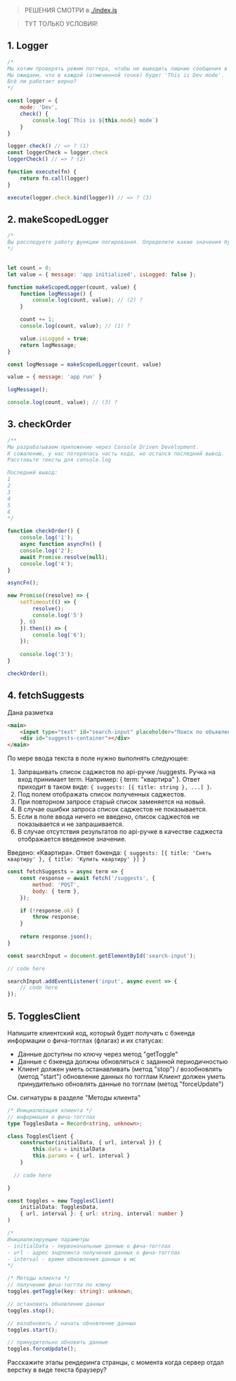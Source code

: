 > РЕШЕНИЯ СМОТРИ в [./index.js](index.js)

> ТУТ ТОЛЬКО УСЛОВИЯ!

## 1. Logger
```js
/*
Мы хотим проверять режим логгера, чтобы не выводить лишние сообщения в консоль.
Мы ожидаем, что в каждой (отмеченной точке) будет 'This is Dev mode'.
Всё ли работает верно?
*/

const logger = {
	mode: 'Dev',
	check() {
		console.log(`This is ${this.mode} mode`)
	}
}

logger.check() // => ? (1)
const loggerCheck = logger.check
loggerCheck() // => ? (2)

function execute(fn) {
	return fn.call(logger)
}

execute(logger.check.bind(logger)) // => ? (3)
```

## 2. makeScopedLogger
```js
/*
Вы расследуете работу функции логирования. Определите какие значения будут у переменных count и value в момент логирования в консоль браузера, как показано ниже
*/
  

let count = 0;
let value = { message: 'app initialized', isLogged: false };

function makeScopedLogger(count, value) {
	function logMessage() {
		console.log(count, value); // (2) ?
	}

	count += 1;
	console.log(count, value); // (1) ?

	value.isLogged = true;
	return logMessage;
}

const logMessage = makeScopedLogger(count, value)

value = { message: 'app run' }

logMessage();

console.log(count, value); // (3) ?
```

## 3. checkOrder
```js
/**
Мы разрабатываем приложение через Console Driven Development.
К сожалению, у нас потерялась часть кода, но остался последний вывод.
Расставьте тексты для console.log

Последний вывод:
1
2
3
4
5
6
*/

function checkOrder() {
	console.log('1');
	async function asyncFn() {
	console.log('2');
	await Promise.resolve(null);
	console.log('4');
}

asyncFn();

new Promise((resolve) => {
	setTimeout(() => {
		resolve();
		console.log('5')
	}, 0)
	}).then(() => {
		console.log('6');
	});
	
	console.log('3');
}

checkOrder();
```

## 4.  fetchSuggests
Дана разметка
```html
<main>
	<input type="text" id="search-input" placeholder="Поиск по объявлениям" />
	<div id="suggests-container"></div>
</main>
```

По мере ввода текста в поле нужно выполнять следующее:
1. Запрашивать список саджестов по api-ручке /suggests. Ручка на вход принимает term. Например: { term: "квартира" }. Ответ приходит в таком виде: `{ suggests: [{ title: string }, ...] }`.
2. Под полем отображать список полученных саджестов.
3. При повторном запросе старый список заменяется на новый.
4. В случае ошибки запроса список саджестов не показывается.
5. Если в поле ввода ничего не введено, список саджестов не показывается и не запрашивается.
6. В случае отсутствия результатов по api-ручке в качестве саджеста отображается введенное значение.

Введено: «Квартира». Ответ бэкенда: `{ suggests: [{ title: 'Снять квартиру' }, { title: 'Купить квартиру' }] }`

```js
const fetchSuggests = async term => {
	const response = await fetch('/suggests', {
		method: 'POST',
		body: { term },
	});

	if (!response.ok) {
		throw response;
	}
	
	return response.json();
}

const searchInput = document.getElementById('search-input');

// code here

searchInput.addEventListener('input', async event => {
	// code here
});
```

## 5. TogglesClient
Напишите клиентский код, который будет получать с бэкенда информации о фича-тогглах (флагах) и их статусах:
+ Данные доступны по ключу через метод "getToggle"
+ Данные с бэкенда должны обновляться с заданной периодичностью
+ Клиент должен уметь останавливать (метод "stop") / возобновлять (метод "start") обновление данных по тогглам
Клиент должен уметь принудительно обновлять данные по тогглам (метод "forceUpdate")

См. сигнатуры в разделе "Методы клиента"

```ts
/* Инициализация клиента */
// информация о фича-тогглах
type TogglesData = Record<string, unknown>;

class TogglesClient {
	constructor(initialData, { url, interval }) {
		this.data = initialData
		this.params = { url, interval }
	}
	
  // code here

}

const toggles = new TogglesClient(
	initialData: TogglesData,
	{ url, interval }: { url: string, interval: number }
)

/*
Инициализируещие параметры
- initialData - первоначальные данные о фича-тогглах
- url - адрес эндпоинта получения данных о фича-тогглах
- interval - время обновления данных в мс
*/

/* Методы клиента */
// получение фича-тоггла по ключу
toggles.getToggle(key: string): unknown;

// остановить обновление данных
toggles.stop();

// возобновить / начать обновление данных
toggles.start();

// принудительно обновить данные
toggles.forceUpdate();

```

Расскажите этапы рендеринга странцы, с момента когда сервер отдал верстку в виде текста браузеру?
